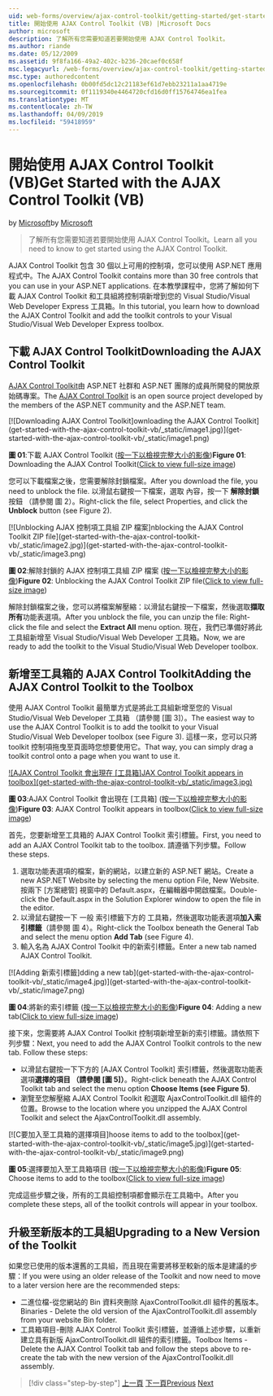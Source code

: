 ```yaml
---
uid: web-forms/overview/ajax-control-toolkit/getting-started/get-started-with-the-ajax-control-toolkit-vb
title: 開始使用 AJAX Control Toolkit (VB) |Microsoft Docs
author: microsoft
description: 了解所有您需要知道若要開始使用 AJAX Control Toolkit。
ms.author: riande
ms.date: 05/12/2009
ms.assetid: 9f8fa166-49a2-402c-b236-20caef0c658f
msc.legacyurl: /web-forms/overview/ajax-control-toolkit/getting-started/get-started-with-the-ajax-control-toolkit-vb
msc.type: authoredcontent
ms.openlocfilehash: 0b00fd5dc12c21183ef61d7ebb23211a1aa4719e
ms.sourcegitcommit: 0f1119340e4464720cfd16d0ff15764746ea1fea
ms.translationtype: MT
ms.contentlocale: zh-TW
ms.lasthandoff: 04/09/2019
ms.locfileid: "59418959"
---
```

# <a name="get-started-with-the-ajax-control-toolkit-vb"></a><span data-ttu-id="d08e2-103">開始使用 AJAX Control Toolkit (VB)</span><span class="sxs-lookup"><span data-stu-id="d08e2-103">Get Started with the AJAX Control Toolkit (VB)</span></span>

<span data-ttu-id="d08e2-104">by [Microsoft](https://github.com/microsoft)</span><span class="sxs-lookup"><span data-stu-id="d08e2-104">by [Microsoft](https://github.com/microsoft)</span></span>

> <span data-ttu-id="d08e2-105">了解所有您需要知道若要開始使用 AJAX Control Toolkit。</span><span class="sxs-lookup"><span data-stu-id="d08e2-105">Learn all you need to know to get started using the AJAX Control Toolkit.</span></span>


<span data-ttu-id="d08e2-106">AJAX Control Toolkit 包含 30 個以上可用的控制項，您可以使用 ASP.NET 應用程式中。</span><span class="sxs-lookup"><span data-stu-id="d08e2-106">The AJAX Control Toolkit contains more than 30 free controls that you can use in your ASP.NET applications.</span></span> <span data-ttu-id="d08e2-107">在本教學課程中，您將了解如何下載 AJAX Control Toolkit 和工具組將控制項新增到您的 Visual Studio/Visual Web Developer Express 工具箱。</span><span class="sxs-lookup"><span data-stu-id="d08e2-107">In this tutorial, you learn how to download the AJAX Control Toolkit and add the toolkit controls to your Visual Studio/Visual Web Developer Express toolbox.</span></span>

## <a name="downloading-the-ajax-control-toolkit"></a><span data-ttu-id="d08e2-108">下載 AJAX Control Toolkit</span><span class="sxs-lookup"><span data-stu-id="d08e2-108">Downloading the AJAX Control Toolkit</span></span>

<span data-ttu-id="d08e2-109">[AJAX Control Toolkit](http://devexpress.com/act)由 ASP.NET 社群和 ASP.NET 團隊的成員所開發的開放原始碼專案。</span><span class="sxs-lookup"><span data-stu-id="d08e2-109">The [AJAX Control Toolkit](http://devexpress.com/act) is an open source project developed by the members of the ASP.NET community and the ASP.NET team.</span></span>


[![D<span data-ttu-id="d08e2-110">ownloading AJAX Control Toolkit]</span><span class="sxs-lookup"><span data-stu-id="d08e2-110">ownloading the AJAX Control Toolkit]</span></span>(get-started-with-the-ajax-control-toolkit-vb/_static/image1.jpg)](get-started-with-the-ajax-control-toolkit-vb/_static/image1.png)

<span data-ttu-id="d08e2-111">**圖 01**:下載 AJAX Control Toolkit ([按一下以檢視完整大小的影像](get-started-with-the-ajax-control-toolkit-vb/_static/image2.png))</span><span class="sxs-lookup"><span data-stu-id="d08e2-111">**Figure 01**: Downloading the AJAX Control Toolkit([Click to view full-size image](get-started-with-the-ajax-control-toolkit-vb/_static/image2.png))</span></span>


<span data-ttu-id="d08e2-112">您可以下載檔案之後，您需要解除封鎖檔案。</span><span class="sxs-lookup"><span data-stu-id="d08e2-112">After you download the file, you need to unblock the file.</span></span> <span data-ttu-id="d08e2-113">以滑鼠右鍵按一下檔案，選取 內容，按一下 **解除封鎖**按鈕 （請參閱 圖 2）。</span><span class="sxs-lookup"><span data-stu-id="d08e2-113">Right-click the file, select Properties, and click the **Unblock** button (see Figure 2).</span></span>


[![U<span data-ttu-id="d08e2-114">nblocking AJAX 控制項工具組 ZIP 檔案]</span><span class="sxs-lookup"><span data-stu-id="d08e2-114">nblocking the AJAX Control Toolkit ZIP file]</span></span>(get-started-with-the-ajax-control-toolkit-vb/_static/image2.jpg)](get-started-with-the-ajax-control-toolkit-vb/_static/image3.png)

<span data-ttu-id="d08e2-115">**圖 02**:解除封鎖的 AJAX 控制項工具組 ZIP 檔案 ([按一下以檢視完整大小的影像](get-started-with-the-ajax-control-toolkit-vb/_static/image4.png))</span><span class="sxs-lookup"><span data-stu-id="d08e2-115">**Figure 02**: Unblocking the AJAX Control Toolkit ZIP file([Click to view full-size image](get-started-with-the-ajax-control-toolkit-vb/_static/image4.png))</span></span>


<span data-ttu-id="d08e2-116">解除封鎖檔案之後，您可以將檔案解壓縮：以滑鼠右鍵按一下檔案，然後選取**擷取所有**功能表選項。</span><span class="sxs-lookup"><span data-stu-id="d08e2-116">After you unblock the file, you can unzip the file: Right-click the file and select the **Extract All** menu option.</span></span> <span data-ttu-id="d08e2-117">現在，我們已準備好將此工具組新增至 Visual Studio/Visual Web Developer 工具箱。</span><span class="sxs-lookup"><span data-stu-id="d08e2-117">Now, we are ready to add the toolkit to the Visual Studio/Visual Web Developer toolbox.</span></span>

## <a name="adding-the-ajax-control-toolkit-to-the-toolbox"></a><span data-ttu-id="d08e2-118">新增至工具箱的 AJAX Control Toolkit</span><span class="sxs-lookup"><span data-stu-id="d08e2-118">Adding the AJAX Control Toolkit to the Toolbox</span></span>

<span data-ttu-id="d08e2-119">使用 AJAX Control Toolkit 最簡單方式是將此工具組新增至您的 Visual Studio/Visual Web Developer 工具箱 （請參閱 [圖 3]）。</span><span class="sxs-lookup"><span data-stu-id="d08e2-119">The easiest way to use the AJAX Control Toolkit is to add the toolkit to your Visual Studio/Visual Web Developer toolbox (see Figure 3).</span></span> <span data-ttu-id="d08e2-120">這樣一來，您可以只將 toolkit 控制項拖曳至頁面時您想要使用它。</span><span class="sxs-lookup"><span data-stu-id="d08e2-120">That way, you can simply drag a toolkit control onto a page when you want to use it.</span></span>


[![A<span data-ttu-id="d08e2-121">JAX Control Toolkit 會出現在 [工具箱]</span><span class="sxs-lookup"><span data-stu-id="d08e2-121">JAX Control Toolkit appears in toolbox]</span></span>(get-started-with-the-ajax-control-toolkit-vb/_static/image3.jpg)](get-started-with-the-ajax-control-toolkit-vb/_static/image5.png)

<span data-ttu-id="d08e2-122">**圖 03**:AJAX Control Toolkit 會出現在 [工具箱] ([按一下以檢視完整大小的影像](get-started-with-the-ajax-control-toolkit-vb/_static/image6.png))</span><span class="sxs-lookup"><span data-stu-id="d08e2-122">**Figure 03**: AJAX Control Toolkit appears in toolbox([Click to view full-size image](get-started-with-the-ajax-control-toolkit-vb/_static/image6.png))</span></span>


<span data-ttu-id="d08e2-123">首先，您要新增至工具箱的 AJAX Control Toolkit 索引標籤。</span><span class="sxs-lookup"><span data-stu-id="d08e2-123">First, you need to add an AJAX Control Toolkit tab to the toolbox.</span></span> <span data-ttu-id="d08e2-124">請遵循下列步驟。</span><span class="sxs-lookup"><span data-stu-id="d08e2-124">Follow these steps.</span></span>

1. <span data-ttu-id="d08e2-125">選取功能表選項的檔案，新的網站，以建立新的 ASP.NET 網站。</span><span class="sxs-lookup"><span data-stu-id="d08e2-125">Create a new ASP.NET Website by selecting the menu option File, New Website.</span></span> <span data-ttu-id="d08e2-126">按兩下 [方案總管] 視窗中的 Default.aspx，在編輯器中開啟檔案。</span><span class="sxs-lookup"><span data-stu-id="d08e2-126">Double-click the Default.aspx in the Solution Explorer window to open the file in the editor.</span></span>
2. <span data-ttu-id="d08e2-127">以滑鼠右鍵按一下 一般 索引標籤下方的 工具箱，然後選取功能表選項**加入索引標籤**（請參閱 圖 4）。</span><span class="sxs-lookup"><span data-stu-id="d08e2-127">Right-click the Toolbox beneath the General Tab and select the menu option **Add Tab** (see Figure 4).</span></span>
3. <span data-ttu-id="d08e2-128">輸入名為 AJAX Control Toolkit 中的新索引標籤。</span><span class="sxs-lookup"><span data-stu-id="d08e2-128">Enter a new tab named AJAX Control Toolkit.</span></span>


[![A<span data-ttu-id="d08e2-129">dding 新索引標籤]</span><span class="sxs-lookup"><span data-stu-id="d08e2-129">dding a new tab]</span></span>(get-started-with-the-ajax-control-toolkit-vb/_static/image4.jpg)](get-started-with-the-ajax-control-toolkit-vb/_static/image7.png)

<span data-ttu-id="d08e2-130">**圖 04**:將新的索引標籤 ([按一下以檢視完整大小的影像](get-started-with-the-ajax-control-toolkit-vb/_static/image8.png))</span><span class="sxs-lookup"><span data-stu-id="d08e2-130">**Figure 04**: Adding a new tab([Click to view full-size image](get-started-with-the-ajax-control-toolkit-vb/_static/image8.png))</span></span>


<span data-ttu-id="d08e2-131">接下來，您需要將 AJAX Control Toolkit 控制項新增至新的索引標籤。請依照下列步驟：</span><span class="sxs-lookup"><span data-stu-id="d08e2-131">Next, you need to add the AJAX Control Toolkit controls to the new tab. Follow these steps:</span></span>

- <span data-ttu-id="d08e2-132">以滑鼠右鍵按一下下方的 [AJAX Control Toolkit] 索引標籤，然後選取功能表選項**選擇的項目 （請參閱 [圖 5]）**。</span><span class="sxs-lookup"><span data-stu-id="d08e2-132">Right-click beneath the AJAX Control Toolkit tab and select the menu option **Choose Items (see Figure 5)**.</span></span>
- <span data-ttu-id="d08e2-133">瀏覽至您解壓縮 AJAX Control Toolkit 和選取 AjaxControlToolkit.dll 組件的位置。</span><span class="sxs-lookup"><span data-stu-id="d08e2-133">Browse to the location where you unzipped the AJAX Control Toolkit and select the AjaxControlToolkit.dll assembly.</span></span>


[![C<span data-ttu-id="d08e2-134">要加入至工具箱的選擇項目]</span><span class="sxs-lookup"><span data-stu-id="d08e2-134">hoose items to add to the toolbox]</span></span>(get-started-with-the-ajax-control-toolkit-vb/_static/image5.jpg)](get-started-with-the-ajax-control-toolkit-vb/_static/image9.png)

<span data-ttu-id="d08e2-135">**圖 05**:選擇要加入至工具箱項目 ([按一下以檢視完整大小的影像](get-started-with-the-ajax-control-toolkit-vb/_static/image10.png))</span><span class="sxs-lookup"><span data-stu-id="d08e2-135">**Figure 05**: Choose items to add to the toolbox([Click to view full-size image](get-started-with-the-ajax-control-toolkit-vb/_static/image10.png))</span></span>


<span data-ttu-id="d08e2-136">完成這些步驟之後，所有的工具組控制項都會顯示在工具箱中。</span><span class="sxs-lookup"><span data-stu-id="d08e2-136">After you complete these steps, all of the toolkit controls will appear in your toolbox.</span></span>

## <a name="upgrading-to-a-new-version-of-the-toolkit"></a><span data-ttu-id="d08e2-137">升級至新版本的工具組</span><span class="sxs-lookup"><span data-stu-id="d08e2-137">Upgrading to a New Version of the Toolkit</span></span>

<span data-ttu-id="d08e2-138">如果您已使用的版本還舊的工具組，而且現在需要將移至較新的版本是建議的步驟：</span><span class="sxs-lookup"><span data-stu-id="d08e2-138">If you were using an older release of the Toolkit and now need to move to a later version here are the recommended steps:</span></span>

- <span data-ttu-id="d08e2-139">二進位檔-從您網站的 Bin 資料夾刪除 AjaxControlToolkit.dll 組件的舊版本。</span><span class="sxs-lookup"><span data-stu-id="d08e2-139">Binaries - Delete the old version of the AjaxControlToolkit.dll assembly from your website Bin folder.</span></span>
- <span data-ttu-id="d08e2-140">工具箱項目-刪除 AJAX Control Toolkit 索引標籤，並遵循上述步驟，以重新建立具有新版 AjaxControlToolkit.dll 組件的索引標籤。</span><span class="sxs-lookup"><span data-stu-id="d08e2-140">Toolbox Items - Delete the AJAX Control Toolkit tab and follow the steps above to re-create the tab with the new version of the AjaxControlToolkit.dll assembly.</span></span>

> [!div class="step-by-step"]
> <span data-ttu-id="d08e2-141">[上一頁](creating-a-custom-ajax-control-toolkit-control-extender-cs.md)
> [下一頁](using-ajax-control-toolkit-controls-and-control-extenders-vb.md)</span><span class="sxs-lookup"><span data-stu-id="d08e2-141">[Previous](creating-a-custom-ajax-control-toolkit-control-extender-cs.md)
[Next](using-ajax-control-toolkit-controls-and-control-extenders-vb.md)</span></span>
